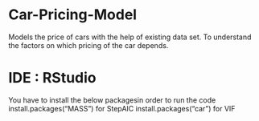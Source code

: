 # Car-Pricing-Model
Models the price of cars with the help of existing data set.
To understand the factors on which pricing of the car depends.

# IDE : RStudio
You have to install the below packagesin order to run the code
install.packages(“MASS”) for StepAIC
install.packages(“car”) for VIF

